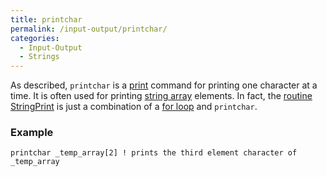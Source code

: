 ```yaml
---
title: printchar
permalink: /input-output/printchar/
categories: 
  - Input-Output
  - Strings
---
```


As described, `printchar` is a [print](print) command for
printing one character at a time. It is often used for printing [string
array](string_array) elements. In fact, the
[routine](routine) [StringPrint](StringPrint) is
just a combination of a [for loop](for) and `printchar`.

### Example

    printchar _temp_array[2] ! prints the third element character of _temp_array

